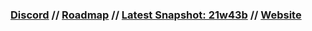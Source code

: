 ### [Discord](https://discord.gg/eMTNBhrWGG) // [Roadmap](https://doki-extended.notion.site/0eca9a10ef304293841c04cf554eb939?v=2789a2bffb194bd484e824164c509873) // [Latest Snapshot: 21w43b](https://github.com/keatonbuilder/dde/releases/tag/snap-21w43b) // [Website](https://dokidokiextended.keatonbuilder.repl.co/)
